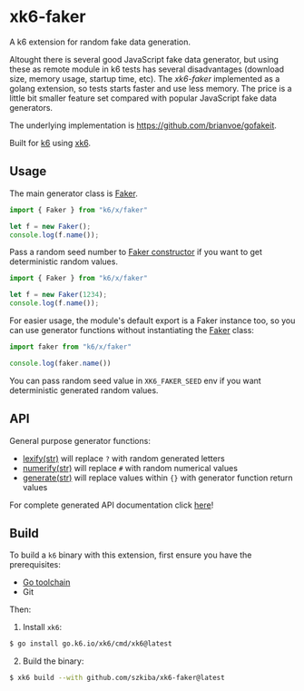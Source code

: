 # xk6-faker

A k6 extension for random fake data generation.

Altought there is several good JavaScript fake data generator, but using these as remote module in k6 tests has several disadvantages (download size, memory usage, startup time, etc). The *xk6-faker* implemented as a golang extension, so tests starts faster and use less memory. The price is a little bit smaller feature set compared with popular JavaScript fake data generators.

The underlying implementation is https://github.com/brianvoe/gofakeit.

Built for [k6](https://go.k6.io/k6) using [xk6](https://github.com/grafana/xk6).

## Usage

The main generator class is [Faker](docs/classes/faker.md).

```js
import { Faker } from "k6/x/faker"

let f = new Faker();
console.log(f.name());
```

Pass a random seed number to [Faker constructor](docs/classes/faker.md#constructor) if you want to get deterministic random values.

```js
import { Faker } from "k6/x/faker"

let f = new Faker(1234);
console.log(f.name());
```

For easier usage, the module's default export is a Faker instance too, so you can use generator functions without instantiating the [Faker](docs/classes/faker.md) class:

```js
import faker from "k6/x/faker"

console.log(faker.name())
```

You can pass random seed value in `XK6_FAKER_SEED` env if you want deterministic generated random values.

## API

General purpose generator functions:

 - [lexify(str)](docs/classes/faker.md#lexify) will replace `?` with random generated letters
 - [numerify(str)](docs/classes/faker.md#numerify) will replace `#` with random numerical values
 - [generate(str)](docs/classes/faker.md#generate) will replace values within `{}` with generator function return values

For complete generated API documentation click [here](docs/README.md)!

## Build

To build a `k6` binary with this extension, first ensure you have the prerequisites:

- [Go toolchain](https://go101.org/article/go-toolchain.html)
- Git

Then:

1. Install `xk6`:
  ```bash
  $ go install go.k6.io/xk6/cmd/xk6@latest
  ```

2. Build the binary:
  ```bash
  $ xk6 build --with github.com/szkiba/xk6-faker@latest
  ```
